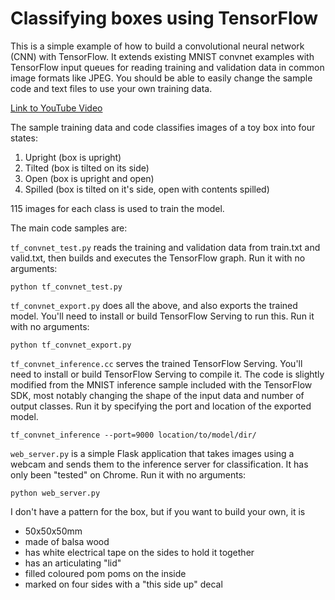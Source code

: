 # Classifying boxes using TensorFlow

This is a simple example of how to build a convolutional neural network (CNN) with TensorFlow.  It extends existing MNIST convnet examples with TensorFlow input queues for reading training and validation data in common image formats like JPEG.  You should be able to easily change the sample code and text files to use your own training data.

[Link to YouTube Video](https://www.youtube.com/watch?v=40iJ0yS572E)

The sample training data and code classifies images of a toy box into four states:

1. Upright (box is upright)
2. Tilted (box is tilted on its side)
3. Open (box is upright and open)
4. Spilled (box is tilted on it's side, open with contents spilled)

115 images for each class is used to train the model.

The main code samples are:

`tf_convnet_test.py` reads the training and validation data from train.txt and valid.txt, then builds and executes the TensorFlow graph. Run it with no arguments:

```
python tf_convnet_test.py
```

`tf_convnet_export.py` does all the above, and also exports the trained model.  You'll need to install or build TensorFlow Serving to run this. Run it with no arguments:

```
python tf_convnet_export.py
```

`tf_convnet_inference.cc` serves the trained TensorFlow Serving.  You'll need to install or build TensorFlow Serving to compile it. The code is slightly modified from the MNIST inference sample included with the TensorFlow SDK, most notably changing the shape of the input data and number of output classes.  Run it by specifying the port and location of the exported model.

```
tf_convnet_inference --port=9000 location/to/model/dir/
```

`web_server.py` is a simple Flask application that takes images using a webcam and sends them to the inference server for classification. It has only been "tested" on Chrome. Run it with no arguments:

```
python web_server.py
```

I don't have a pattern for the box, but if you want to build your own, it is

* 50x50x50mm
* made of balsa wood
* has white electrical tape on the sides to hold it together
* has an articulating "lid"
* filled coloured pom poms on the inside
* marked on four sides with a "this side up" decal
